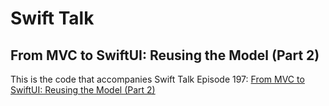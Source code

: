 # Swift Talk
## From MVC to SwiftUI: Reusing the Model (Part 2)

This is the code that accompanies Swift Talk Episode 197: [From MVC to SwiftUI: Reusing the Model (Part 2)](https://talk.objc.io/episodes/S01E197-from-mvc-to-swiftui-reusing-the-model-part-2)
